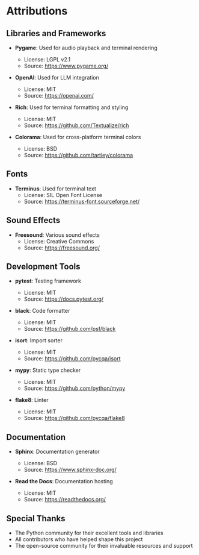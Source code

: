 # Attributions

## Libraries and Frameworks

- **Pygame**: Used for audio playback and terminal rendering
  - License: LGPL v2.1
  - Source: https://www.pygame.org/

- **OpenAI**: Used for LLM integration
  - License: MIT
  - Source: https://openai.com/

- **Rich**: Used for terminal formatting and styling
  - License: MIT
  - Source: https://github.com/Textualize/rich

- **Colorama**: Used for cross-platform terminal colors
  - License: BSD
  - Source: https://github.com/tartley/colorama

## Fonts

- **Terminus**: Used for terminal text
  - License: SIL Open Font License
  - Source: https://terminus-font.sourceforge.net/

## Sound Effects

- **Freesound**: Various sound effects
  - License: Creative Commons
  - Source: https://freesound.org/

## Development Tools

- **pytest**: Testing framework
  - License: MIT
  - Source: https://docs.pytest.org/

- **black**: Code formatter
  - License: MIT
  - Source: https://github.com/psf/black

- **isort**: Import sorter
  - License: MIT
  - Source: https://github.com/pycqa/isort

- **mypy**: Static type checker
  - License: MIT
  - Source: https://github.com/python/mypy

- **flake8**: Linter
  - License: MIT
  - Source: https://github.com/pycqa/flake8

## Documentation

- **Sphinx**: Documentation generator
  - License: BSD
  - Source: https://www.sphinx-doc.org/

- **Read the Docs**: Documentation hosting
  - License: MIT
  - Source: https://readthedocs.org/

## Special Thanks

- The Python community for their excellent tools and libraries
- All contributors who have helped shape this project
- The open-source community for their invaluable resources and support